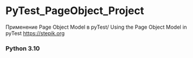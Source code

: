 # PyTest_PageObject_Project
Применение Page Object Model в pyTest/ Using the Page Object Model in pyTest
https://stepik.org

### Python 3.10
